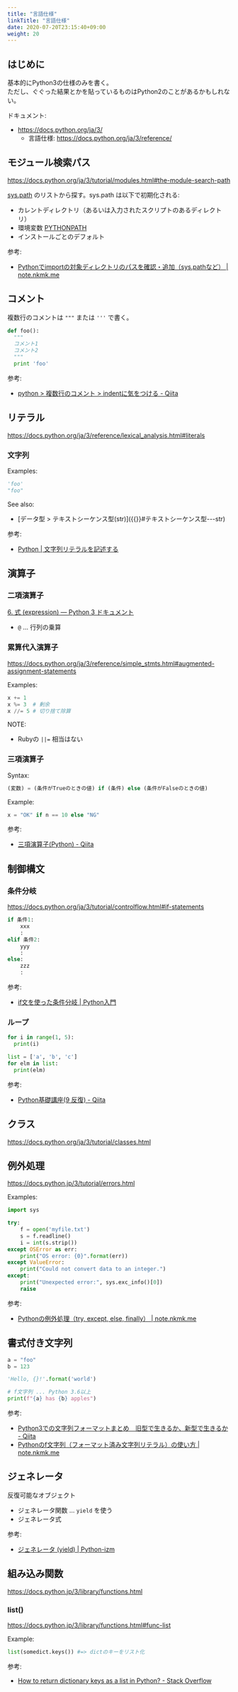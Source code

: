 ```yaml
---
title: "言語仕様"
linkTitle: "言語仕様"
date: 2020-07-20T23:15:40+09:00
weight: 20
---
```


## はじめに

基本的にPython3の仕様のみを書く。  
ただし、ぐぐった結果とかを貼っているものはPython2のことがあるかもしれない。  

ドキュメント:

- https://docs.python.org/ja/3/
  - 言語仕様: https://docs.python.org/ja/3/reference/


## モジュール検索パス

https://docs.python.org/ja/3/tutorial/modules.html#the-module-search-path

[sys.path](https://docs.python.org/ja/3/library/sys.html#sys.path) のリストから探す。sys.path は以下で初期化される:

- カレントディレクトリ（あるいは入力されたスクリプトのあるディレクトリ）
- 環境変数 [PYTHONPATH](https://docs.python.org/ja/3/using/cmdline.html#envvar-PYTHONPATH)
- インストールごとのデフォルト

参考:

- [Pythonでimportの対象ディレクトリのパスを確認・追加（sys.pathなど） | note.nkmk.me](https://note.nkmk.me/python-import-module-search-path/)

## コメント

複数行のコメントは `"""` または `'''` で書く。

```python
def foo():
  """
  コメント1
  コメント2
  """
  print 'foo'
```

参考:

- [python > 複数行のコメント > indentに気をつける \- Qiita](https://qiita.com/7of9/items/5fb6d57ccb0ce9a47dd6)

## リテラル

https://docs.python.org/ja/3/reference/lexical_analysis.html#literals

### 文字列

Examples:

```Python
'foo'
"foo"
```

See also:

- [データ型 > テキストシーケンス型(str)]({{<ref types.md>}}#テキストシーケンス型---str)

参考:

- [Python | 文字列リテラルを記述する](https://www.javadrive.jp/python/string/index1.html)

## 演算子
### 二項演算子

[6. 式 (expression) — Python 3 ドキュメント](https://docs.python.org/ja/3/reference/expressions.html)

- `@` ... 行列の乗算

### 累算代入演算子

https://docs.python.org/ja/3/reference/simple_stmts.html#augmented-assignment-statements

Examples:

```Python
x += 1
x %= 3  # 剰余
x //= 5 # 切り捨て除算
```

NOTE:

- Rubyの `||=` 相当はない

### 三項演算子

Syntax:

```Python
(変数) = (条件がTrueのときの値) if (条件) else (条件がFalseのときの値)
```

Example:

```Python
x = "OK" if n == 10 else "NG"
```

参考:

- [三項演算子(Python) - Qiita](https://qiita.com/howmuch515/items/bf6d21f603d9736fb4a5)

## 制御構文
### 条件分岐

https://docs.python.org/ja/3/tutorial/controlflow.html#if-statements

```Python
if 条件1:
    xxx
    :
elif 条件2:
    yyy
    :
else:
    zzz
    :
```

参考:

- [if文を使った条件分岐 | Python入門](https://www.javadrive.jp/python/if/index1.html)

### ループ

```python
for i in range(1, 5):
  print(i)

list = ['a', 'b', 'c']
for elm in list:
  print(elm)
```

参考:

- [Python基礎講座\(9 反復\) \- Qiita](https://qiita.com/Usek/items/3a2f2529e2e7a0dd2542)

## クラス

https://docs.python.org/ja/3/tutorial/classes.html

## 例外処理

https://docs.python.jp/3/tutorial/errors.html

Examples:

```Python
import sys

try:
    f = open('myfile.txt')
    s = f.readline()
    i = int(s.strip())
except OSError as err:
    print("OS error: {0}".format(err))
except ValueError:
    print("Could not convert data to an integer.")
except:
    print("Unexpected error:", sys.exc_info()[0])
    raise
```

参考:

- [Pythonの例外処理（try, except, else, finally） | note.nkmk.me](https://note.nkmk.me/python-try-except-else-finally/)

## 書式付き文字列

```python
a = "foo"
b = 123

'Hello, {}!'.format('world')

# f文字列 ... Python 3.6以上
print(f"{a} has {b} apples")
```

参考:

- [Python3での文字列フォーマットまとめ　旧型で生きるか、新型で生きるか \- Qiita](https://qiita.com/u_kan/items/2a7b4201beb0d467e5b8)
- [Pythonのf文字列（フォーマット済み文字列リテラル）の使い方 | note.nkmk.me](https://note.nkmk.me/python-f-strings/)

## ジェネレータ

反復可能なオブジェクト

- ジェネレータ関数 ... `yield` を使う
- ジェネレータ式

参考:

- [ジェネレータ (yield) | Python-izm](https://www.python-izm.com/advanced/generator/)

## 組み込み関数

https://docs.python.jp/3/library/functions.html

### list()

https://docs.python.jp/3/library/functions.html#func-list

Example:

```python
list(somedict.keys()) #=> dictのキーをリスト化
```

参考:

- [How to return dictionary keys as a list in Python? \- Stack Overflow](https://stackoverflow.com/questions/16819222/how-to-return-dictionary-keys-as-a-list-in-python)
